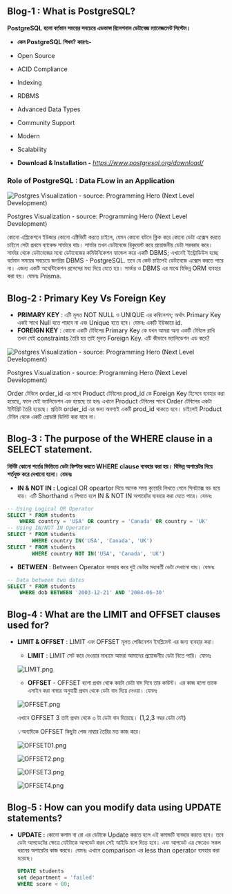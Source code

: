 ## Blog-1 : What is PostgreSQL?

**PostgreSQL হলো বর্তমান সময়ের সবচেয়ে এডভান্স রিলেশনাল ডেটাবেজ ম্যানেজমেন্ট সিস্টেম।**

- **কেন PostgreSQL শিখব? কারণঃ-**

- Open Source
- ACID Compliance
- Indexing

- RDBMS
- Advanced Data Types
- Community Support

- Modern
- Scalability

- **Download & Installation -** *https://www.postgresql.org/download/*

### Role of PostgreSQL : Data FLow in an Application

![Postgres Visualization - source: Programming Hero (Next Level Development)](https://i.ibb.co/Dg9BZzV8/postgres-In-Visaul.png)

Postgres Visualization - source: Programming Hero (Next Level Development)

কোনো এপ্লিকেশনে ইউজার কোনো এক্টিভিটি করতে চাইলে, যেমন কোনো বাটনে ক্লিক করে কোনো ডেটা এক্সেস করতে চাইলে সেটা প্রথমে ব্যাকেন্ড সার্ভারে যায়। সার্ভার তখন ডেটাবেজে রিকুয়েস্ট করে প্রয়োজনীয় ডেটা সরবরাহ করে। সার্ভার থেকে ডেটাবেজের মধ্যে ডেটাবেজের কমিউনিকেশন হ্যান্ডেল করে একটি DBMS; এখানেই ইন্ট্রোডিউস হচ্ছে বর্তমান সময়ের সবচেয়ে জনপ্রিয় DBMS - PostgreSQL. তবে যে কেউ চাইলেই ডেটাবেজে এক্সেস করতে পারে না। এজন্য একটি অথেন্টিকেশন প্রসেসের মধ্য দিয়ে যেতে হয়। সার্ভার ও DBMS এর মাঝে বিভিন্ন ORM ব্যবহার করা হয়। যেমনঃ Prisma.

## Blog-2 : Primary Key Vs Foreign Key

- **PRIMARY KEY** : এটি মূলত NOT NULL ও UNIQUE এর কম্বিনেশন; অর্থাৎ Primary Key একই সাথে Null হতে পারবে না এবং Unique হতে হবে। যেমনঃ একটি ইউজারে id.
- **FOREIGN KEY** : কোনো একটি টেবিলের Primary Key কে যখন আমরা অন্য একটি টেবিলে রাখি তখন যেই constraints তৈরি হয় তাই মূলত Foreign Key. এটি কীভাবে ভ্যালিডেশন এড করে?

![Postgres Visualization - source: Programming Hero (Next Level Development)](https://i.ibb.co/rRwtqpC0/foreign-key-constraints.png)

Postgres Visualization - source: Programming Hero (Next Level Development)

Order টেবিলে order_id এর সাথে Product টেবিলের prod_id কে Foreign Key হিসেবে ব্যবহার করা হয়েছে, ফলে যেই ভ্যালিডেশন এড হয়েছে তা হলঃ এখানে Product টেবিলের সাথে Order টেবিলের একটা ইন্টিগ্রিট তৈরি হয়েছে। প্রতিটা order_id এর জন্য অবশ্যই একটি prod_id থাকতে হবে। চাইলেই Product টেবিল থেকে একটি প্রোডাক্ট ডিলিট করা যাবে না।

## Blog-3 : The purpose of the WHERE clause in a SELECT statement.

**নির্দিষ্ট কোনো শর্তের ভিত্তিতে ডেটা ফিল্টার করতে WHERE clause ব্যবহার করা হয়। বিভিন্ন অপারেটর দিয়ে শর্তযুক্ত করে দেখানো হলো। যেমনঃ**

- **IN & NOT IN :** Logical OR opeartor দিয়ে অনেক সময় ক্যুয়েরি লিখতে গেলে সিনট্যাক্স বড় হয়ে যায়। এটি Shorthand এ লিখতে হলে IN & NOT IN অপারেটর ব্যবহার করা যেতে পারে। যেমনঃ

```sql
-- Using Logical OR Operator
SELECT * FROM students
    WHERE country = 'USA' OR country = 'Canada' OR country = 'UK'
-- Using IN/NOT IN Operator
SELECT * FROM students
		WHERE country IN('USA', 'Canada', 'UK')
SELECT * FROM students
		WHERE country NOT IN('USA', 'Canada', 'UK')
```

- **BETWEEN** : Between Operator ব্যবহার করে দুই ডেটার মধ্যবর্তী ডেটা দেখানো যায়। যেমনঃ

```sql
-- Data between two dates
SELECT * FROM students
    WHERE dob BETWEEN '2003-12-21' AND '2004-06-30'
```

## Blog-4 : What are the LIMIT and OFFSET clauses used for?

- **LIMIT & OFFSET** : LIMIT এবং OFFSET মূলত পেজিনেশন ইমপ্লিমেন্ট এর জন্য ব্যবহার করা।

  - **LIMIT** : LIMIT সেট করে দেওয়ার মাধ্যমে আমরা আমাদের প্রয়োজনীয় ডেটা নিতে পারি। যেমনঃ

  ![LIMIT.png](https://i.ibb.co/fVHwBtGn/LIMIT.png)

  - **OFFSET** - OFFSET হলো প্রথম থেকে কয়টা ডেটা বাদ দিবে তার কাউন্ট। এর কাজ হলো তাকে এসাইন করা নাম্বার অনুযায়ী প্রথম থেকে ডেটা বাদ দিয়ে দেওয়া। যেমনঃ

  ![OFFSET.png](https://i.ibb.co/BVN2scvp/OFFSET.png)

  এখানে OFFSET 3 তাই প্রথম থেকে ৩ টা ডেটা বাদ দিয়েছে। (1,2,3 নম্বর ডেটা নেই)

    <aside>

  💡অন্যদিকে OFFSET কিছুটা পেজ নাম্বার তৈরির মত কাজ করে।

    </aside>

  ![OFFSET01.png](https://i.ibb.co/8nwSLPPP/OFFSET01.png)

  ![OFFSET2.png](https://i.ibb.co/pvd9Zhf6/OFFSET2.png)

  ![OFFSET3.png](https://i.ibb.co/1tLZhPBY/OFFSET3.png)

  ![OFFSET4.png](https://i.ibb.co/qLbqJQ6p/OFFSET4.png)

## Blog-5 : How can you modify data using UPDATE statements?

- **UPDATE :** কোনো কলাম বা রো এর ডেটাকে Update করতে হলে এই কমান্ডটি ব্যবহার করতে হবে। তবে ডেটা আপডেটের ক্ষেত্রে যেইটাকে আপডেট করব সেই আইডি বলে দিতে হবে। এবং আপডেট এর ক্ষেত্রেও সকল ধরনের অপারেটর কাজ করবে। যেমনঃ এখানে comparison এর less than operator ব্যবহার করা হয়েছে।
  ```sql
  UPDATE students
  set department = 'failed'
  WHERE score < 80;
  ```
